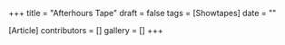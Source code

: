 +++
title = "Afterhours Tape"
draft = false
tags = [Showtapes]
date = ""

[Article]
contributors = []
gallery = []
+++